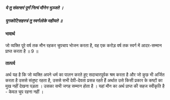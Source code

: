 ##### ये तु संवत्सरं पूर्णं नित्यं मौनेन भुञ्जते ।
##### युगकोटिसहस्त्रं तु स्वर्गलोके महीयते ॥

#### भावार्थ

जो व्यक्ति पूरे वर्ष तक मौन रहकर चुपचाप भोजन करता है, वह एक करोड़ वर्ष तक स्वर्ग में आदर-सम्मान प्राप्त करता है ॥ 9 ॥

#### तात्पर्य

अर्थ यह है कि जो व्यक्ति अपने धर्म का पालन करते हुए सदाचारपूर्वक श्रम करता है और जो कुछ भी अर्जित करता है उससे संतुष्ट रहता है, उससे सभी देवी-देवता प्रसन्न रहते हैं अर्थात उसे किसी प्रकार के कष्टों का मुख नहीं देखना पड़ता । उसका सभी जगह सम्मान होता है । यहां मौन का अर्थ प्राप्त की सहज स्वीकृति है - केवल चुप रहना नहीं ।